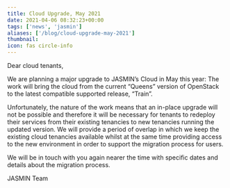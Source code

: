 ```yaml
---
title: Cloud Upgrade, May 2021
date: 2021-04-06 08:32:23+00:00
tags: ['news', 'jasmin']
aliases: ['/blog/cloud-upgrade-may-2021']
thumbnail: 
icon: fas circle-info
---
```


Dear cloud tenants,


We are planning a major upgrade to JASMIN’s Cloud in May this year: The work will bring the cloud from the current “Queens” version of OpenStack to the latest compatible supported release, “Train”.


Unfortunately, the nature of the work means that an in-place upgrade will not be possible and therefore it will be necessary for tenants to redeploy their services from their existing tenancies to new tenancies running the updated version. We will provide a period of overlap in which we keep the existing cloud tenancies available whilst at the same time providing access to the new environment in order to support the migration process for users.


We will be in touch with you again nearer the time with specific dates and details about the migration process.


JASMIN Team


